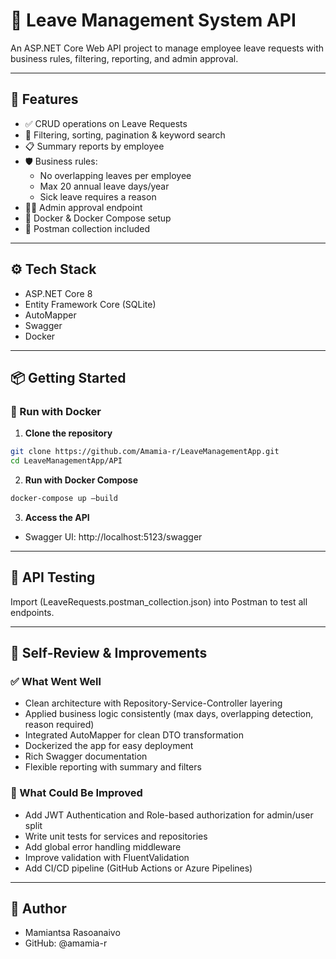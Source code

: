 # 📝 Leave Management System API

An ASP.NET Core Web API project to manage employee leave requests with business rules, filtering, reporting, and admin approval.

---

## 🚀 Features

- ✅ CRUD operations on Leave Requests
- 🔎 Filtering, sorting, pagination & keyword search
- 📋 Summary reports by employee
- 🛡️ Business rules:
  - No overlapping leaves per employee
  - Max 20 annual leave days/year
  - Sick leave requires a reason
- 👨‍💼 Admin approval endpoint
- 🐳 Docker & Docker Compose setup
- 🧪 Postman collection included

---

## ⚙️ Tech Stack

- ASP.NET Core 8
- Entity Framework Core (SQLite)
- AutoMapper
- Swagger
- Docker

---

## 📦 Getting Started

### 🐳 Run with Docker

1. **Clone the repository**

```bash
git clone https://github.com/Amamia-r/LeaveManagementApp.git
cd LeaveManagementApp/API
```

2. **Run with Docker Compose**
```bash 
docker-compose up –build
```

3. **Access the API**
- Swagger UI: http://localhost:5123/swagger

---

## 🧪 API Testing
Import (LeaveRequests.postman_collection.json) into Postman to test all endpoints.

---

## 🧠 Self-Review & Improvements

### ✅ What Went Well
-	Clean architecture with Repository-Service-Controller layering
-	Applied business logic consistently (max days, overlapping detection, reason required)
-	Integrated AutoMapper for clean DTO transformation
-	Dockerized the app for easy deployment
-	Rich Swagger documentation
-	Flexible reporting with summary and filters

### 🔧 What Could Be Improved
-	Add JWT Authentication and Role-based authorization for admin/user split
-	Write unit tests for services and repositories
-	Add global error handling middleware
-	Improve validation with FluentValidation
-	Add CI/CD pipeline (GitHub Actions or Azure Pipelines)

---

## 👤 Author
- Mamiantsa Rasoanaivo
- GitHub: @amamia-r